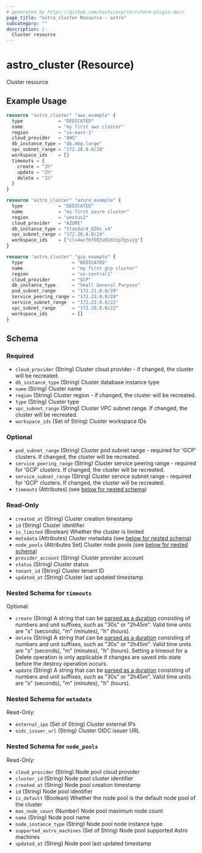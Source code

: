 ```yaml
---
# generated by https://github.com/hashicorp/terraform-plugin-docs
page_title: "astro_cluster Resource - astro"
subcategory: ""
description: |-
  Cluster resource
---
```


# astro_cluster (Resource)

Cluster resource

## Example Usage

```terraform
resource "astro_cluster" "aws_example" {
  type             = "DEDICATED"
  name             = "my first aws cluster"
  region           = "us-east-1"
  cloud_provider   = "AWS"
  db_instance_type = "db.m6g.large"
  vpc_subnet_range = "172.20.0.0/20"
  workspace_ids    = []
  timeouts = {
    create = "3h"
    update = "2h"
    delete = "1h"
  }
}

resource "astro_cluster" "azure_example" {
  type             = "DEDICATED"
  name             = "my first azure cluster"
  region           = "westus2"
  cloud_provider   = "AZURE"
  db_instance_type = "Standard_D2ds_v4"
  vpc_subnet_range = "172.20.0.0/19"
  workspace_ids    = ["clv4wcf6f003u01m3zp7gsvzg"]
}

resource "astro_cluster" "gcp_example" {
  type                  = "DEDICATED"
  name                  = "my first gcp cluster"
  region                = "us-central1"
  cloud_provider        = "GCP"
  db_instance_type      = "Small General Purpose"
  pod_subnet_range      = "172.21.0.0/19"
  service_peering_range = "172.23.0.0/20"
  service_subnet_range  = "172.22.0.0/22"
  vpc_subnet_range      = "172.20.0.0/22"
  workspace_ids         = []
}
```

<!-- schema generated by tfplugindocs -->
## Schema

### Required

- `cloud_provider` (String) Cluster cloud provider - if changed, the cluster will be recreated.
- `db_instance_type` (String) Cluster database instance type
- `name` (String) Cluster name
- `region` (String) Cluster region - if changed, the cluster will be recreated.
- `type` (String) Cluster type
- `vpc_subnet_range` (String) Cluster VPC subnet range. If changed, the cluster will be recreated.
- `workspace_ids` (Set of String) Cluster workspace IDs

### Optional

- `pod_subnet_range` (String) Cluster pod subnet range - required for 'GCP' clusters. If changed, the cluster will be recreated.
- `service_peering_range` (String) Cluster service peering range - required for 'GCP' clusters. If changed, the cluster will be recreated.
- `service_subnet_range` (String) Cluster service subnet range - required for 'GCP' clusters. If changed, the cluster will be recreated.
- `timeouts` (Attributes) (see [below for nested schema](#nestedatt--timeouts))

### Read-Only

- `created_at` (String) Cluster creation timestamp
- `id` (String) Cluster identifier
- `is_limited` (Boolean) Whether the cluster is limited
- `metadata` (Attributes) Cluster metadata (see [below for nested schema](#nestedatt--metadata))
- `node_pools` (Attributes Set) Cluster node pools (see [below for nested schema](#nestedatt--node_pools))
- `provider_account` (String) Cluster provider account
- `status` (String) Cluster status
- `tenant_id` (String) Cluster tenant ID
- `updated_at` (String) Cluster last updated timestamp

<a id="nestedatt--timeouts"></a>
### Nested Schema for `timeouts`

Optional:

- `create` (String) A string that can be [parsed as a duration](https://pkg.go.dev/time#ParseDuration) consisting of numbers and unit suffixes, such as "30s" or "2h45m". Valid time units are "s" (seconds), "m" (minutes), "h" (hours).
- `delete` (String) A string that can be [parsed as a duration](https://pkg.go.dev/time#ParseDuration) consisting of numbers and unit suffixes, such as "30s" or "2h45m". Valid time units are "s" (seconds), "m" (minutes), "h" (hours). Setting a timeout for a Delete operation is only applicable if changes are saved into state before the destroy operation occurs.
- `update` (String) A string that can be [parsed as a duration](https://pkg.go.dev/time#ParseDuration) consisting of numbers and unit suffixes, such as "30s" or "2h45m". Valid time units are "s" (seconds), "m" (minutes), "h" (hours).


<a id="nestedatt--metadata"></a>
### Nested Schema for `metadata`

Read-Only:

- `external_ips` (Set of String) Cluster external IPs
- `oidc_issuer_url` (String) Cluster OIDC issuer URL


<a id="nestedatt--node_pools"></a>
### Nested Schema for `node_pools`

Read-Only:

- `cloud_provider` (String) Node pool cloud provider
- `cluster_id` (String) Node pool cluster identifier
- `created_at` (String) Node pool creation timestamp
- `id` (String) Node pool identifier
- `is_default` (Boolean) Whether the node pool is the default node pool of the cluster
- `max_node_count` (Number) Node pool maximum node count
- `name` (String) Node pool name
- `node_instance_type` (String) Node pool node instance type
- `supported_astro_machines` (Set of String) Node pool supported Astro machines
- `updated_at` (String) Node pool last updated timestamp
